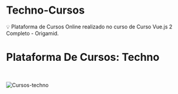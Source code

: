 # Techno-Cursos

:bulb: Plataforma de Cursos Online realizado no curso de Curso Vue.js 2 Completo - Origamid.
<h1>Plataforma De Cursos: Techno</h1>
<br>

![Cursos-techno](https://user-images.githubusercontent.com/100879182/177217184-3abb80ef-9add-4dd2-88d7-caba905b4ebb.png)
